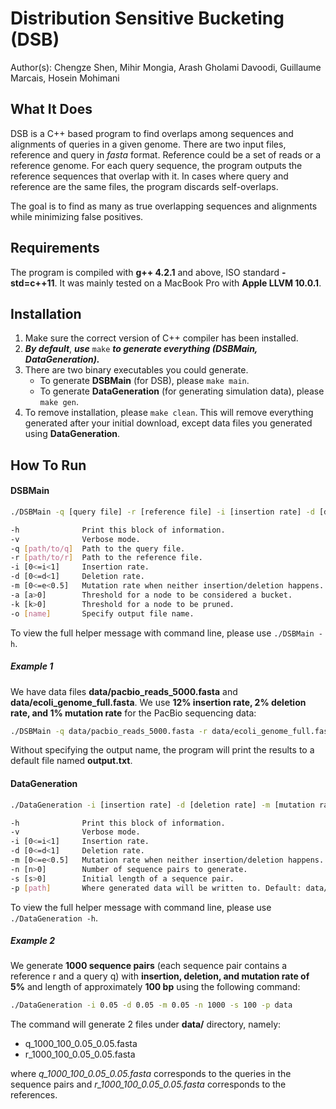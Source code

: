 # Distribution Sensitive Bucketing (DSB)
Author(s): Chengze Shen, Mihir Mongia, Arash Gholami Davoodi, Guillaume Marcais, Hosein Mohimani

## What It Does
DSB is a C++ based program to find overlaps among sequences and alignments of queries in a given genome. There are two input files, reference and query in _fasta_ format. Reference could be a set of reads or a reference genome. For each query sequence, the program outputs the reference sequences that overlap with it. In cases where query and reference are the same files, the program discards self-overlaps.

The goal is to find as many as true overlapping sequences and alignments while minimizing false positives.

## Requirements
The program is compiled with **g++ 4.2.1** and above, ISO standard **-std=c++11**. It was mainly tested on a MacBook Pro with **Apple LLVM 10.0.1**.

## Installation
1. Make sure the correct version of C++ compiler has been installed.
2. _**By default**_, _**use**_ `make` _**to generate everything (DSBMain, DataGeneration).**_
3. There are two binary executables you could generate.
    * To generate **DSBMain** (for DSB), please `make main`.
    * To generate **DataGeneration** (for generating simulation data), please `make gen`.
4. To remove installation, please `make clean`. This will remove everything generated after your initial download, except data files you generated using **DataGeneration**.

## How To Run
#### **DSBMain**
```bash
./DSBMain -q [query file] -r [reference file] -i [insertion rate] -d [deletion rate] -m [mutation rate] -a [add threshold] -k [kill threshold] -o [name] {-vh}

-h              Print this block of information.
-v              Verbose mode.
-q [path/to/q]  Path to the query file.
-r [path/to/r]  Path to the reference file.
-i [0<=i<1]     Insertion rate.
-d [0<=d<1]     Deletion rate.
-m [0<=e<0.5]   Mutation rate when neither insertion/deletion happens.
-a [a>0]        Threshold for a node to be considered a bucket.
-k [k>0]        Threshold for a node to be pruned.
-o [name]       Specify output file name.
```
To view the full helper message with command line, please use `./DSBMain -h`.

##### _Example 1_
We have data files **data/pacbio_reads_5000.fasta** and **data/ecoli_genome_full.fasta**. We use **12\% insertion rate, 2\% deletion rate, and 1\% mutation rate** for the PacBio sequencing data:
```bash
./DSBMain -q data/pacbio_reads_5000.fasta -r data/ecoli_genome_full.fasta -i 0.12 -d 0.02 -m 0.01 -a 25000 -k 250000000
```

Without specifying the output name, the program will print the results to a default file named **output.txt**.
#### **DataGeneration**
```bash
./DataGeneration -i [insertion rate] -d [deletion rate] -m [mutation rate] -n [number of sequences] -s [initial length of a sequence] -p [path] -vh

-h              Print this block of information.
-v              Verbose mode.
-i [0<=i<1]     Insertion rate.
-d [0<=d<1]     Deletion rate.
-m [0<=e<0.5]   Mutation rate when neither insertion/deletion happens.
-n [n>0]        Number of sequence pairs to generate.
-s [s>0]        Initial length of a sequence pair.
-p [path]       Where generated data will be written to. Default: data/
```
To view the full helper message with command line, please use `./DataGeneration -h`.

##### _Example 2_
We generate **1000 sequence pairs** (each sequence pair contains a reference r and a query q) with **insertion, deletion, and mutation rate of 5%** and length of approximately **100 bp** using the following command:
```bash
./DataGeneration -i 0.05 -d 0.05 -m 0.05 -n 1000 -s 100 -p data
```
The command will generate 2 files under **data/** directory, namely:
* q_1000_100_0.05_0.05.fasta
* r_1000_100_0.05_0.05.fasta

where _q_1000_100_0.05_0.05.fasta_ corresponds to the queries in the sequence pairs and _r_1000_100_0.05_0.05.fasta_ corresponds to the references.
